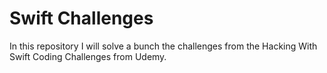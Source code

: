 # Swift Challenges

In this repository I will solve a bunch the challenges from the Hacking With Swift Coding Challenges from Udemy. 
